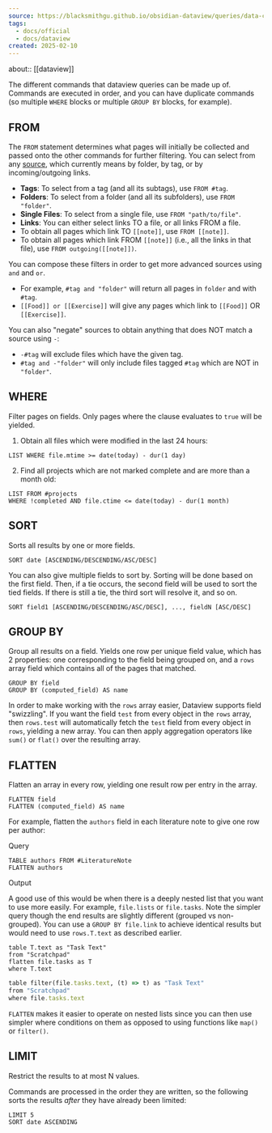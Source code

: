 ```yaml
---
source: https://blacksmithgu.github.io/obsidian-dataview/queries/data-commands/#from
tags:
  - docs/official
  - docs/dataview
created: 2025-02-10
---
```

about:: [[dataview]]

The different commands that dataview queries can be made up of. Commands are executed in order, and you can have duplicate commands (so multiple `WHERE` blocks or multiple `GROUP BY` blocks, for example).

## FROM

The `FROM` statement determines what pages will initially be collected and passed onto the other commands for further filtering. You can select from any [source](https://blacksmithgu.github.io/obsidian-dataview/queries/reference/sources), which currently means by folder, by tag, or by incoming/outgoing links.

- **Tags**: To select from a tag (and all its subtags), use `FROM #tag`.
- **Folders**: To select from a folder (and all its subfolders), use `FROM "folder"`.
- **Single Files**: To select from a single file, use `FROM "path/to/file"`.
- **Links**: You can either select links TO a file, or all links FROM a file.
- To obtain all pages which link TO `[[note]]`, use `FROM [[note]]`.
- To obtain all pages which link FROM `[[note]]` (i.e., all the links in that file), use `FROM outgoing([[note]])`.

You can compose these filters in order to get more advanced sources using `and` and `or`.

- For example, `#tag and "folder"` will return all pages in `folder` and with `#tag`.
- `[[Food]] or [[Exercise]]` will give any pages which link to `[[Food]]` OR `[[Exercise]]`.

You can also "negate" sources to obtain anything that does NOT match a source using `-`:

- `-#tag` will exclude files which have the given tag.
- `#tag and -"folder"` will only include files tagged `#tag` which are NOT in `"folder"`.

## WHERE

Filter pages on fields. Only pages where the clause evaluates to `true` will be yielded.

1. Obtain all files which were modified in the last 24 hours:

```
LIST WHERE file.mtime >= date(today) - dur(1 day)
```
2. Find all projects which are not marked complete and are more than a month old:

```
LIST FROM #projects
WHERE !completed AND file.ctime <= date(today) - dur(1 month)
```

## SORT

Sorts all results by one or more fields.

```
SORT date [ASCENDING/DESCENDING/ASC/DESC]
```

You can also give multiple fields to sort by. Sorting will be done based on the first field. Then, if a tie occurs, the second field will be used to sort the tied fields. If there is still a tie, the third sort will resolve it, and so on.

```
SORT field1 [ASCENDING/DESCENDING/ASC/DESC], ..., fieldN [ASC/DESC]
```

## GROUP BY

Group all results on a field. Yields one row per unique field value, which has 2 properties: one corresponding to the field being grouped on, and a `rows` array field which contains all of the pages that matched.

```
GROUP BY field
GROUP BY (computed_field) AS name
```

In order to make working with the `rows` array easier, Dataview supports field "swizzling". If you want the field `test` from every object in the `rows` array, then `rows.test` will automatically fetch the `test` field from every object in `rows`, yielding a new array. You can then apply aggregation operators like `sum()` or `flat()` over the resulting array.

## FLATTEN

Flatten an array in every row, yielding one result row per entry in the array.

```
FLATTEN field
FLATTEN (computed_field) AS name
```

For example, flatten the `authors` field in each literature note to give one row per author:

Query

```
TABLE authors FROM #LiteratureNote
FLATTEN authors
```

Output

A good use of this would be when there is a deeply nested list that you want to use more easily. For example, `file.lists` or `file.tasks`. Note the simpler query though the end results are slightly different (grouped vs non-grouped). You can use a `GROUP BY file.link` to achieve identical results but would need to use `rows.T.text` as described earlier.

```
table T.text as "Task Text"
from "Scratchpad"
flatten file.tasks as T
where T.text
```

```rb
table filter(file.tasks.text, (t) => t) as "Task Text"
from "Scratchpad"
where file.tasks.text
```

`FLATTEN` makes it easier to operate on nested lists since you can then use simpler where conditions on them as opposed to using functions like `map()` or `filter()`.

## LIMIT

Restrict the results to at most N values.

Commands are processed in the order they are written, so the following sorts the results *after* they have already been limited:

```
LIMIT 5
SORT date ASCENDING
```